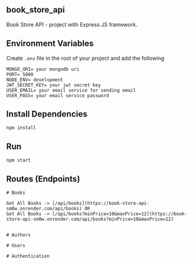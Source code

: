 ## book_store_api
Book Store API - project with Express JS framework.


## Environment Variables
Create `.env` file in the root of your project and add the following

```
MONGO_URI= your mongodb uri
PORT= 5000
NODE_ENV= development
JWT_SECRET_KEY= your jwt secret key
USER_EMAIL= your email service for sending email
USER_PASS= your email service password
```

## Install Dependencies
```
npm install
```

## Run
```
npm start
```

## Routes (Endpoints)
```
# Books

Get All Books -> [/api/books](https://book-store-api-sm0w.onrender.com/api/books) OR 
Get All Books -> [/api/books?minPrice=10&maxPrice=12](https://book-store-api-sm0w.onrender.com/api/books?minPrice=10&maxPrice=12)


# Authors

# Users

# Authentication

```
